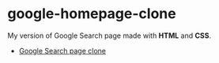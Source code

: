# google-homepage-clone
My version of Google Search page made with <b>HTML</b> and <b>CSS</b>. 
<br>
<ul>
  <li>
  <a href="https://thurblunt.github.io/google-homepage-clone/">Google Search page clone</a>
  </li>
</ul
